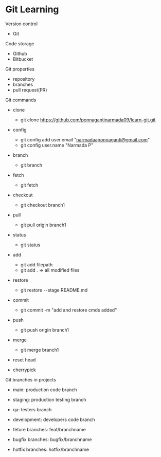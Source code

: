 # Git Learning
Version control
- Git

Code storage
- Github
- Bitbucket

Git properties
- repository
- branches
- pull request(PR)

Git commands
- clone
  - git clone https://github.com/ponnagantinarmada09/learn-git.git
- config
  - git config add user.email "narmadaaponnaganti@gmail.com"
  - git config user.name "Narmada P"
- branch
  - git branch
- fetch
  - git fetch
- checkout
  - git checkout branch1
- pull
  - git pull origin branch1
- status
  - git status
- add
  - git add filepath
  - git add . => all modified files
- restore
  - git restore --stage README.md
- commit
  - git commit -m "add and restore cmds added"
- push
  - git push origin branch1
- merge
  - git merge branch1

- reset head
- cherrypick


Git branches in projects
- main: production code branch
- staging: production testing branch
- qa: testers branch
- development: developers code branch

- feture branches: feat/branchname 
- bugfix branches: bugfix/branchname
- hotfix branches: hotfix/branchname



